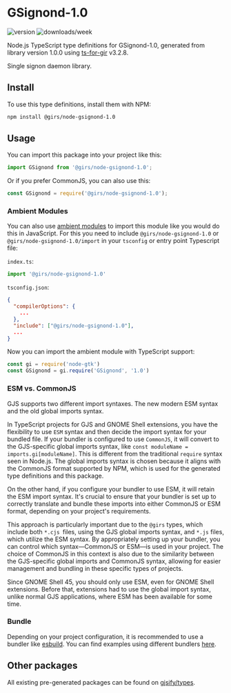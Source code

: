 
# GSignond-1.0

![version](https://img.shields.io/npm/v/@girs/node-gsignond-1.0)
![downloads/week](https://img.shields.io/npm/dw/@girs/node-gsignond-1.0)


Node.js TypeScript type definitions for GSignond-1.0, generated from library version 1.0.0 using [ts-for-gir](https://github.com/gjsify/ts-for-gir) v3.2.8.

Single signon daemon library.

## Install

To use this type definitions, install them with NPM:
```bash
npm install @girs/node-gsignond-1.0
```

## Usage

You can import this package into your project like this:
```ts
import GSignond from '@girs/node-gsignond-1.0';
```

Or if you prefer CommonJS, you can also use this:
```ts
const GSignond = require('@girs/node-gsignond-1.0');
```

### Ambient Modules

You can also use [ambient modules](https://github.com/gjsify/ts-for-gir/tree/main/packages/cli#ambient-modules) to import this module like you would do this in JavaScript.
For this you need to include `@girs/node-gsignond-1.0` or `@girs/node-gsignond-1.0/import` in your `tsconfig` or entry point Typescript file:

`index.ts`:
```ts
import '@girs/node-gsignond-1.0'
```

`tsconfig.json`:
```json
{
  "compilerOptions": {
    ...
  },
  "include": ["@girs/node-gsignond-1.0"],
  ...
}
```

Now you can import the ambient module with TypeScript support: 

```ts
const gi = require('node-gtk')
const GSignond = gi.require('GSignond', '1.0')
```



### ESM vs. CommonJS

GJS supports two different import syntaxes. The new modern ESM syntax and the old global imports syntax.

In TypeScript projects for GJS and GNOME Shell extensions, you have the flexibility to use `ESM` syntax and then decide the import syntax for your bundled file. If your bundler is configured to use `CommonJS`, it will convert to the GJS-specific global imports syntax, like `const moduleName = imports.gi[moduleName]`. This is different from the traditional `require` syntax seen in Node.js. The global imports syntax is chosen because it aligns with the CommonJS format supported by NPM, which is used for the generated type definitions and this package.

On the other hand, if you configure your bundler to use ESM, it will retain the ESM import syntax. It's crucial to ensure that your bundler is set up to correctly translate and bundle these imports into either CommonJS or ESM format, depending on your project's requirements.

This approach is particularly important due to the `@girs` types, which include both `*.cjs `files, using the GJS global imports syntax, and `*.js` files, which utilize the ESM syntax. By appropriately setting up your bundler, you can control which syntax—CommonJS or ESM—is used in your project. The choice of CommonJS in this context is also due to the similarity between the GJS-specific global imports and CommonJS syntax, allowing for easier management and bundling in these specific types of projects.

Since GNOME Shell 45, you should only use ESM, even for GNOME Shell extensions. Before that, extensions had to use the global import syntax, unlike normal GJS applications, where ESM has been available for some time.

### Bundle

Depending on your project configuration, it is recommended to use a bundler like [esbuild](https://esbuild.github.io/). You can find examples using different bundlers [here](https://github.com/gjsify/ts-for-gir/tree/main/examples).

## Other packages

All existing pre-generated packages can be found on [gjsify/types](https://github.com/gjsify/types).

